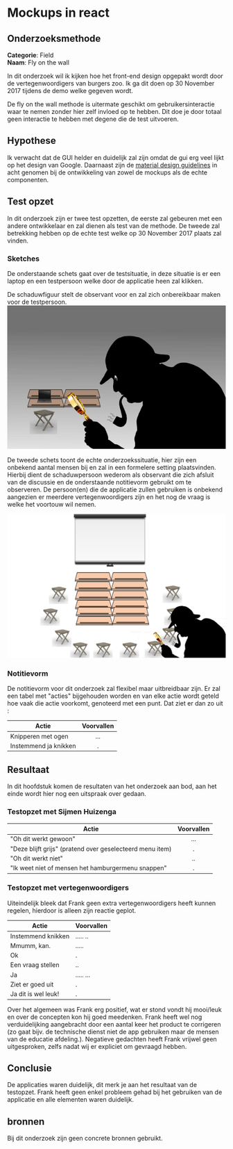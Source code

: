 # Mockups in react

## Onderzoeksmethode

**Categorie**: Field <br />
**Naam**: Fly on the wall

In dit onderzoek wil ik kijken hoe het front-end design opgepakt wordt door de vertegenwoordigers van burgers zoo.
Ik ga dit doen op 30 November 2017 tijdens de demo welke gegeven wordt.

De fly on the wall methode is uitermate geschikt om gebruikersinteractie waar te nemen zonder hier zelf invloed op te hebben. Dit doe je door totaal geen interactie te hebben met degene die de test uitvoeren.

## Hypothese

Ik verwacht dat de GUI helder en duidelijk zal zijn omdat de gui erg veel lijkt op het design van Google.
Daarnaast zijn de [material design guidelines](https://material.io/guidelines/) in acht genomen bij de ontwikkeling van zowel de mockups als de echte componenten.

## Test opzet

In dit onderzoek zijn er twee test opzetten, de eerste zal gebeuren met een andere ontwikkelaar en zal dienen als test van de methode. De tweede zal betrekking hebben op de echte test welke op 30 November 2017 plaats zal vinden.

### Sketches

De onderstaande schets gaat over de testsituatie, in deze situatie is er een laptop en een testpersoon welke door de applicatie heen zal klikken.

De schaduwfiguur stelt de observant voor en zal zich onbereikbaar maken voor de testpersoon.
![test opstelling developer](images/testopstelling.png)

De tweede schets toont de echte onderzoekssituatie, hier zijn een onbekend aantal mensen bij en zal in een formelere setting plaatsvinden. Hierbij dient de schaduwpersoon wederom als observant die zich afsluit van de discussie en de onderstaande notitievorm gebruikt om te observeren. De persoon(en) die de applicatie zullen gebruiken is onbekend aangezien er meerdere vertegenwoordigers zijn en het nog de vraag is welke het voortouw wil nemen.

![test opstelling developer](images/testopstelling_2.png)

### Notitievorm

De notitievorm voor dit onderzoek zal flexibel maar uitbreidbaar zijn. Er zal een tabel met "acties" bijgehouden worden en van elke actie wordt geteld hoe vaak die actie voorkomt, genoteerd met een punt. Dat ziet er dan zo uit :

| Actie                 | Voorvallen |
|-----------------------|:----------:|
| Knipperen met ogen    | ...        |
| Instemmend ja knikken | .          |

## Resultaat

In dit hoofdstuk komen de resultaten van het onderzoek aan bod, aan het einde wordt hier nog een uitspraak over gedaan.

### Testopzet met Sijmen Huizenga

| Actie                 | Voorvallen |
|-----------------------|:----------:|
| "Oh dit werkt gewoon"  | ...  |
| "Deze blijft grijs" (pratend over geselecteerd menu item)  |.   |
| "Oh dit werkt niet"  | ..  |
| "Ik weet niet of mensen het hamburgermenu snappen"  | .  |

### Testopzet met vertegenwoordigers

Uiteindelijk bleek dat Frank geen extra vertegenwoordigers heeft kunnen regelen, hierdoor is alleen zijn reactie geplot.

| Actie               | Voorvallen |
|---------------------|------------|
| Instemmend knikken  | ..... ..   |
| Mmumm, kan.         | .....      |
| Ok                  | .          |
| Een vraag stellen   | ..         |
| Ja                  | ..... ...  |
| Ziet er goed uit    | .          |
| Ja dit is wel leuk! | .          |

Over het algemeen was Frank erg positief, wat er stond vondt hij mooi/leuk en over de concepten kon hij goed meedenken. Frank heeft wel nog verduidelijking aangebracht door een aantal keer het product te corrigeren (zo gaat bijv. de technische dienst niet de app gebruiken maar de mensen van de educatie afdeling.). Negatieve gedachten heeft Frank vrijwel geen uitgesproken, zelfs nadat wij er expliciet om gevraagd hebben.

## Conclusie

De applicaties waren duidelijk, dit merk je aan het resultaat van de testopzet. Frank heeft geen enkel probleem gehad bij het gebruiken van de applicatie en alle elementen waren duidelijk.

## bronnen

Bij dit onderzoek zijn geen concrete bronnen gebruikt.

